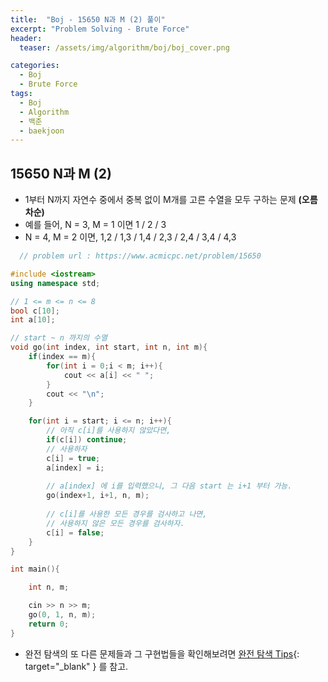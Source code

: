 ```yaml
---
title:  "Boj - 15650 N과 M (2) 풀이"
excerpt: "Problem Solving - Brute Force"
header:
  teaser: /assets/img/algorithm/boj/boj_cover.png

categories:
  - Boj
  - Brute Force
tags:
  - Boj
  - Algorithm
  - 백준
  - baekjoon
---
```

## 15650 N과 M (2)

- 1부터 N까지 자연수 중에서 중복 없이 M개를 고른 수열을 모두 구하는 문제 __(오름차순)__
- 예를 들어, N = 3, M = 1 이면 1 / 2 / 3
- N = 4, M = 2 이면, 1,2 / 1,3 / 1,4 / 2,3 / 2,4 / 3,4 / 4,3

```cpp
  // problem url : https://www.acmicpc.net/problem/15650

#include <iostream>
using namespace std;

// 1 <= m <= n <= 8
bool c[10];
int a[10];

// start ~ n 까지의 수열
void go(int index, int start, int n, int m){
    if(index == m){
        for(int i = 0;i < m; i++){
            cout << a[i] << " ";
        }
        cout << "\n";
    }

    for(int i = start; i <= n; i++){
        // 아직 c[i]를 사용하지 않았다면,
        if(c[i]) continue;
        // 사용하자
        c[i] = true;
        a[index] = i;
        
        // a[index] 에 i를 입력했으니, 그 다음 start 는 i+1 부터 가능.
        go(index+1, i+1, n, m);
        
        // c[i]를 사용한 모든 경우를 검사하고 나면,
        // 사용하지 않은 모든 경우를 검사하자.
        c[i] = false;
    }
}

int main(){

    int n, m;

    cin >> n >> m;
    go(0, 1, n, m);
    return 0;
}
```

- 완전 탐색의 또 다른 문제들과 그 구현법들을 확인해보려면 [완전 탐색 Tips](https://hyunjae-lee.github.io/problem%20solving/bruteforce/){: target="_blank" } 를 참고.

